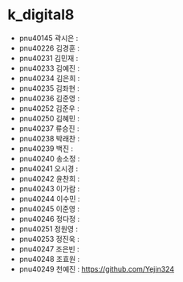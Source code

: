 # k_digital8
+ pnu40145	곽시은 : 
+ pnu40226	김경훈 : 
+ pnu40231	김민재 : 
+ pnu40233	김예진 : 
+ pnu40234	김은희 : 
+ pnu40235	김좌현 : 
+ pnu40236	김준영 : 
+ pnu40252	김준우 : 
+ pnu40250	김혜민 : 
+ pnu40237	류승진 : 
+ pnu40238	박래찬 : 
+ pnu40239	백진 : 
+ pnu40240	송소정 : 
+ pnu40241	오시경 : 
+ pnu40242	윤찬희 : 
+ pnu40243	이가람 : 
+ pnu40244	이수민 : 
+ pnu40245	이준영 : 
+ pnu40246	정다정 : 
+ pnu40251	정원영 : 
+ pnu40253	정진욱 : 
+ pnu40247	조은빈 : 
+ pnu40248	조효원 : 
+ pnu40249	천예진 : https://github.com/Yejin324
